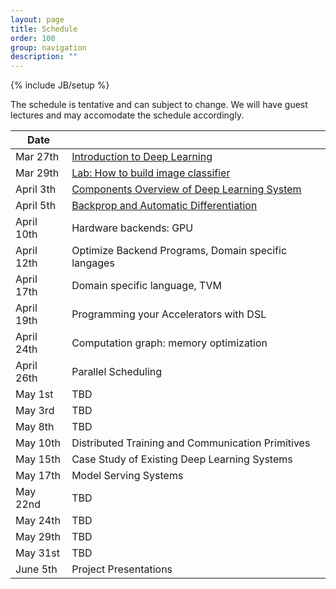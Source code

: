 ```yaml
---
layout: page
title: Schedule
order: 100
group: navigation
description: ""
---
```

{% include JB/setup %}

The schedule is tentative and can subject to change.
We will have guest lectures and may accomodate the schedule accordingly.


| Date         |                                                       		|
|--------------| ---------------------------------------------------------------|
| Mar 27th     |   [Introduction to Deep Learning](pdf/lecture1.pdf)   		|
| Mar 29th     |   [Lab: How to build image classifier](pdf/lab1_mnist.ipynb)	|
| April 3th    |   [Components Overview of Deep Learning System](pdf/lecture3.pdf)         		|
| April 5th    |   [Backprop and Automatic Differentiation](pdf/lecture4.pdf)              		|
| April 10th   |   Hardware backends: GPU                              		|
| April 12th   |   Optimize Backend Programs, Domain specific langages |
| April 17th   |   Domain specific language, TVM                       		|
| April 19th   |   Programming your Accelerators with DSL              		|
| April 24th   |   Computation graph: memory optimization              		|
| April 26th   |   Parallel Scheduling                                 		|
| May 1st      |   TBD                                                 		|
| May 3rd      |   TBD                                                 		|
| May 8th      |   TBD                                                 		|
| May 10th     |   Distributed Training and Communication Primitives   		|
| May 15th     |   Case Study of Existing Deep Learning Systems        		|
| May 17th     |   Model Serving Systems                               		|
| May 22nd     |   TBD                                                 		|
| May 24th     |   TBD                                                 		|
| May 29th     |   TBD                                                 		|
| May 31st     |   TBD                                                 		|
| June 5th     |   Project Presentations                               		|
